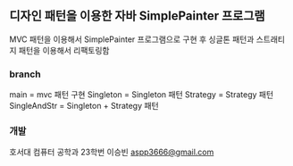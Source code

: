 ## 디자인 패턴을 이용한 자바 SimplePainter 프로그램

MVC 패턴을 이용해서 SimplePainter 프로그램으로 구현 후 싱글톤 패턴과 스트래티지 패턴을 이용해서 리팩토링함

### branch   
main = mvc 패턴 구현
Singleton = Singleton 패턴
Strategy = Strategy 패턴
SingleAndStr = Singleton + Strategy 패턴

### 개발
호서대 컴퓨터 공학과
23학번 이승빈 aspp3666@gmail.com
